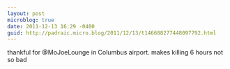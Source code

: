 ```yaml
---
layout: post
microblog: true
date: 2011-12-13 16:29 -0400
guid: http://padraic.micro.blog/2011/12/13/t146688277448097792.html
---
```

thankful for @MoJoeLounge in Columbus airport. makes killing 6 hours not so bad
